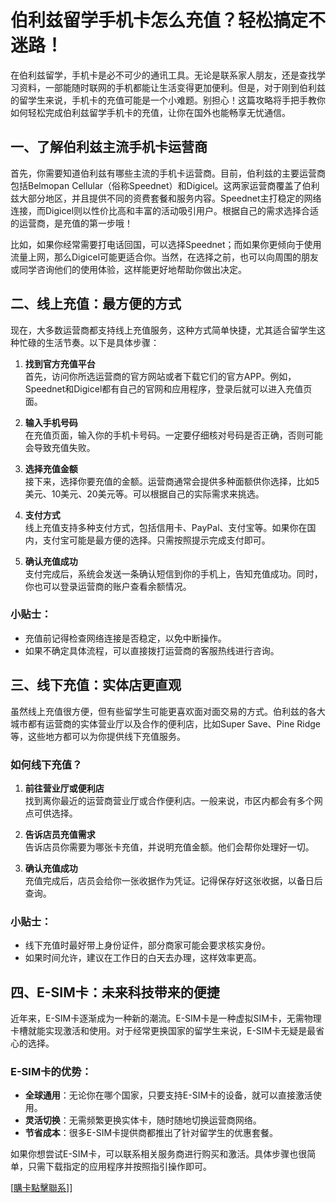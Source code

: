 # 伯利兹留学手机卡怎么充值？轻松搞定不迷路！

在伯利兹留学，手机卡是必不可少的通讯工具。无论是联系家人朋友，还是查找学习资料，一部能随时联网的手机都能让生活变得更加便利。但是，对于刚到伯利兹的留学生来说，手机卡的充值可能是一个小难题。别担心！这篇攻略将手把手教你如何轻松完成伯利兹留学手机卡的充值，让你在国外也能畅享无忧通信。

## 一、了解伯利兹主流手机卡运营商

首先，你需要知道伯利兹有哪些主流的手机卡运营商。目前，伯利兹的主要运营商包括Belmopan Cellular（俗称Speednet）和Digicel。这两家运营商覆盖了伯利兹大部分地区，并且提供不同的资费套餐和服务内容。Speednet主打稳定的网络连接，而Digicel则以性价比高和丰富的活动吸引用户。根据自己的需求选择合适的运营商，是充值的第一步哦！

比如，如果你经常需要打电话回国，可以选择Speednet；而如果你更倾向于使用流量上网，那么Digicel可能更适合你。当然，在选择之前，也可以向周围的朋友或同学咨询他们的使用体验，这样能更好地帮助你做出决定。

## 二、线上充值：最方便的方式

现在，大多数运营商都支持线上充值服务，这种方式简单快捷，尤其适合留学生这种忙碌的生活节奏。以下是具体步骤：

1. **找到官方充值平台**  
   首先，访问你所选运营商的官方网站或者下载它们的官方APP。例如，Speednet和Digicel都有自己的官网和应用程序，登录后就可以进入充值页面。

2. **输入手机号码**  
   在充值页面，输入你的手机卡号码。一定要仔细核对号码是否正确，否则可能会导致充值失败。

3. **选择充值金额**  
   接下来，选择你要充值的金额。运营商通常会提供多种面额供你选择，比如5美元、10美元、20美元等。可以根据自己的实际需求来挑选。

4. **支付方式**  
   线上充值支持多种支付方式，包括信用卡、PayPal、支付宝等。如果你在国内，支付宝可能是最方便的选择。只需按照提示完成支付即可。

5. **确认充值成功**  
   支付完成后，系统会发送一条确认短信到你的手机上，告知充值成功。同时，你也可以登录运营商的账户查看余额情况。

### 小贴士：
- 充值前记得检查网络连接是否稳定，以免中断操作。
- 如果不确定具体流程，可以直接拨打运营商的客服热线进行咨询。

## 三、线下充值：实体店更直观

虽然线上充值很方便，但有些留学生可能更喜欢面对面交易的方式。伯利兹的各大城市都有运营商的实体营业厅以及合作的便利店，比如Super Save、Pine Ridge等，这些地方都可以为你提供线下充值服务。

### 如何线下充值？
1. **前往营业厅或便利店**  
   找到离你最近的运营商营业厅或合作便利店。一般来说，市区内都会有多个网点可供选择。

2. **告诉店员充值需求**  
   告诉店员你需要为哪张卡充值，并说明充值金额。他们会帮你处理好一切。

3. **确认充值成功**  
   充值完成后，店员会给你一张收据作为凭证。记得保存好这张收据，以备日后查询。

### 小贴士：
- 线下充值时最好带上身份证件，部分商家可能会要求核实身份。
- 如果时间允许，建议在工作日的白天去办理，这样效率更高。

## 四、E-SIM卡：未来科技带来的便捷

近年来，E-SIM卡逐渐成为一种新的潮流。E-SIM卡是一种虚拟SIM卡，无需物理卡槽就能实现激活和使用。对于经常更换国家的留学生来说，E-SIM卡无疑是最省心的选择。

### E-SIM卡的优势：
- **全球通用**：无论你在哪个国家，只要支持E-SIM卡的设备，就可以直接激活使用。
- **灵活切换**：无需频繁更换实体卡，随时随地切换运营商网络。
- **节省成本**：很多E-SIM卡提供商都推出了针对留学生的优惠套餐。

如果你想尝试E-SIM卡，可以联系相关服务商进行购买和激活。具体步骤也很简单，只需下载指定的应用程序并按照指引操作即可。

[[購卡點擊聯系](https://t.me/s/esim1088)]]